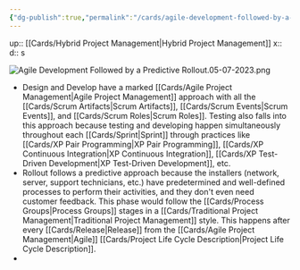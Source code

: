 ```yaml
---
{"dg-publish":true,"permalink":"/cards/agile-development-followed-by-a-predictive-rollout/"}
---
```


up:: [[Cards/Hybrid Project Management\|Hybrid Project Management]] 
x:: 
d:: s

![Agile Development Followed by a Predictive Rollout.05-07-2023.png](/img/user/Extras/Images/Agile%20Development%20Followed%20by%20a%20Predictive%20Rollout.05-07-2023.png)

- Design and Develop have a marked [[Cards/Agile Project Management\|Agile Project Management]] approach with all the [[Cards/Scrum Artifacts\|Scrum Artifacts]], [[Cards/Scrum Events\|Scrum Events]], and [[Cards/Scrum Roles\|Scrum Roles]].  Testing also falls into this approach because testing and developing happen simultaneously throughout each [[Cards/Sprint\|Sprint]] through practices like [[Cards/XP Pair Programming\|XP Pair Programming]], [[Cards/XP Continuous Integration\|XP Continuous Integration]], [[Cards/XP Test-Driven Development\|XP Test-Driven Development]], etc.   
- Rollout follows a predictive approach because the installers (network, server, support technicians, etc.) have predetermined and well-defined processes to perform their activities, and they don't even need customer feedback. This phase would follow the [[Cards/Process Groups\|Process Groups]] stages in a [[Cards/Traditional Project Management\|Traditional Project Management]] style. This happens after every [[Cards/Release\|Release]] from the [[Cards/Agile Project Management\|Agile]] [[Cards/Project Life Cycle Description\|Project Life Cycle Description]]. 
- 